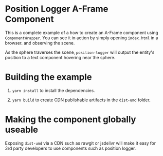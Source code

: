 # Position Logger A-Frame Component

This is a complete example of a how to create an A-Frame component using `ComponentWrapper`. You can see it in action by simply opening `index.html` in a browser. and observing the scene.

As the sphere traverses the scene, `position-logger` will output the entity's position to a text component hovering near the sphere.

# Building the example

1. `yarn install` to install the dependencies.

2. `yarn build` to create CDN publishable artifacts in the `dist-umd` folder.

# Making the component globally useable

Exposing `dist-umd` via a CDN such as rawgit or jsdelivr will make it easy for 3rd party developers to use components such as position logger.